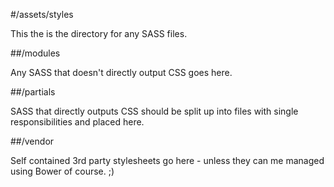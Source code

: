 #/assets/styles

This the is the directory for any SASS files.

##/modules

Any SASS that doesn't directly output CSS goes here.

##/partials

SASS that directly outputs CSS should be split up into files with single
responsibilities and placed here.

##/vendor

Self contained 3rd party stylesheets go here - unless they can me managed
using Bower of course. ;)